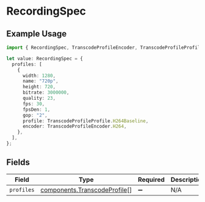 # RecordingSpec

## Example Usage

```typescript
import { RecordingSpec, TranscodeProfileEncoder, TranscodeProfileProfile } from "livepeer/models/components";

let value: RecordingSpec = {
  profiles: [
    {
      width: 1280,
      name: "720p",
      height: 720,
      bitrate: 3000000,
      quality: 23,
      fps: 30,
      fpsDen: 1,
      gop: "2",
      profile: TranscodeProfileProfile.H264Baseline,
      encoder: TranscodeProfileEncoder.H264,
    },
  ],
};
```

## Fields

| Field                                                                        | Type                                                                         | Required                                                                     | Description                                                                  |
| ---------------------------------------------------------------------------- | ---------------------------------------------------------------------------- | ---------------------------------------------------------------------------- | ---------------------------------------------------------------------------- |
| `profiles`                                                                   | [components.TranscodeProfile](../../models/components/transcodeprofile.md)[] | :heavy_minus_sign:                                                           | N/A                                                                          |